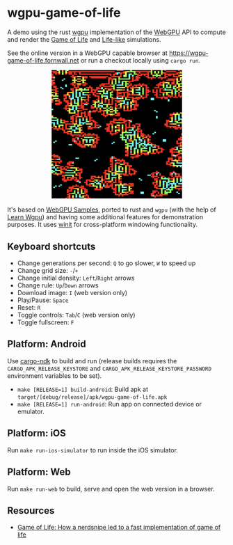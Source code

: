# wgpu-game-of-life

A demo using the rust [wgpu](https://wgpu.rs/) implementation of the [WebGPU](https://www.w3.org/TR/webgpu/) API to compute and render the [Game of Life](https://en.wikipedia.org/wiki/Conway%27s_Game_of_Life) and [Life-like](https://conwaylife.com/wiki/Life-like_cellular_automaton) simulations.

See the online version in a WebGPU capable browser at https://wgpu-game-of-life.fornwall.net or run a checkout locally using `cargo run`.

<p align="center"><picture><img src="site/static/screenshot.png" width="300"/></picture></p>

It's based on [WebGPU Samples](https://webgpu.github.io/webgpu-samples/samples/gameOfLife), ported to rust and `wgpu` (with the help of [Learn Wgpu](https://sotrh.github.io/learn-wgpu/)) and having some additional features for demonstration purposes. It uses [winit](https://github.com/rust-windowing/winit) for cross-platform windowing functionality.

## Keyboard shortcuts

- Change generations per second: `Q` to go slower, `W` to speed up
- Change grid size: `-`/`+`
- Change initial density: `Left`/`Right` arrows
- Change rule: `Up`/`Down` arrows
- Download image: `I` (web version only)
- Play/Pause: `Space`
- Reset: `R`
- Toggle controls: `Tab`/`C` (web version only)
- Toggle fullscreen: `F`

## Platform: Android

Use [cargo-ndk](https://crates.io/crates/cargo-ndk) to build and run (release builds requires the `CARGO_APK_RELEASE_KEYSTORE` and `CARGO_APK_RELEASE_KEYSTORE_PASSWORD` environment variables to be set).

- `make [RELEASE=1] build-android`: Build apk at `target/[debug/release]/apk/wgpu-game-of-life.apk`
- `make [RELEASE=1] run-android`: Run app on connected device or emulator.

## Platform: iOS

Run `make run-ios-simulator` to run inside the iOS simulator.

## Platform: Web

Run `make run-web` to build, serve and open the web version in a browser.

## Resources

- [Game of Life: How a nerdsnipe led to a fast implementation of game of life](https://binary-banter.github.io/game-of-life/)
